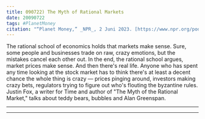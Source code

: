 ```yaml
---
title: 090722) The Myth of Rational Markets
date: 20090722
tags: #PlanetMoney
citation: "“Planet Money,” _NPR_, 2 Juni 2023. [https://www.npr.org/podcasts/510289/planet-money](https://www.npr.org/podcasts/510289/planet-money) (diakses 4 Juni 2023)."
---
```


The rational school of economics holds that markets make sense. Sure, some people and businesses trade on raw, crazy emotions, but the mistakes cancel each other out. In the end, the rational school argues, market prices make sense. And then there's real life. Anyone who has spent any time looking at the stock market has to think there's at least a decent chance the whole thing is crazy — prices pinging around, investors making crazy bets, regulators trying to figure out who's flouting the byzantine rules. Justin Fox, a writer for Time and author of "The Myth of the Rational Market," talks about teddy bears, bubbles and Alan Greenspan.

----



----
